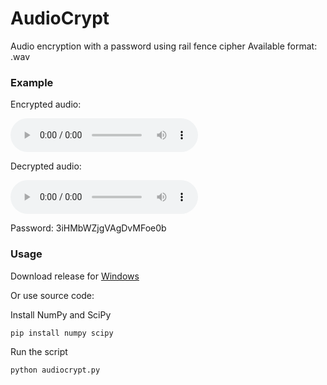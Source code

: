 # AudioCrypt

Audio encryption with a password using rail fence cipher
Available format: .wav

### Example

<p>Encrypted audio:</p>
<audio controls>
  <source src="example/audio-e.wav" type="audio/wav">
</audio>

<p>Decrypted audio:</p>
<audio controls>
  <source src="example/audio-e-d.wav" type="audio/wav">
</audio>

Password: 3iHMbWZjgVAgDvMFoe0b

### Usage

Download release for [Windows](https://github.com/ilyakotsar/AudioCrypt/releases/download/v1.0.0/AudioCrypt.exe)

Or use source code:

Install NumPy and SciPy
```
pip install numpy scipy
```

Run the script
```
python audiocrypt.py
```
